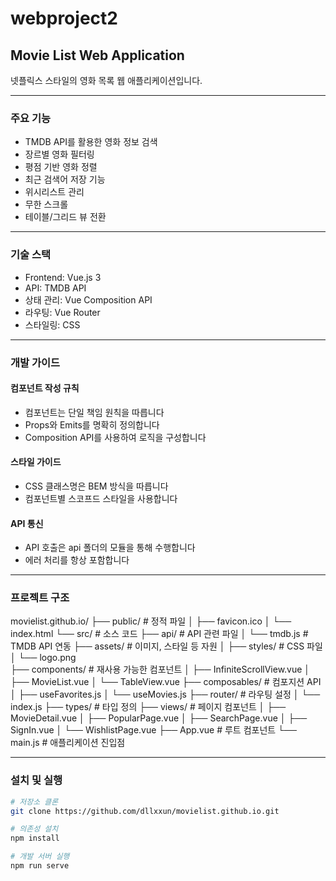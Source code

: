 # webproject2

## Movie List Web Application

넷플릭스 스타일의 영화 목록 웹 애플리케이션입니다.

***
### 주요 기능

- TMDB API를 활용한 영화 정보 검색
- 장르별 영화 필터링
- 평점 기반 영화 정렬
- 최근 검색어 저장 기능
- 위시리스트 관리
- 무한 스크롤
- 테이블/그리드 뷰 전환

***
### 기술 스택

- Frontend: Vue.js 3
- API: TMDB API
- 상태 관리: Vue Composition API
- 라우팅: Vue Router
- 스타일링: CSS

***
### 개발 가이드

#### 컴포넌트 작성 규칙
- 컴포넌트는 단일 책임 원칙을 따릅니다
- Props와 Emits를 명확히 정의합니다
- Composition API를 사용하여 로직을 구성합니다
#### 스타일 가이드
- CSS 클래스명은 BEM 방식을 따릅니다
- 컴포넌트별 스코프드 스타일을 사용합니다
#### API 통신
- API 호출은 api 폴더의 모듈을 통해 수행합니다
- 에러 처리를 항상 포함합니다

***
### 프로젝트 구조

movielist.github.io/
├── public/                 # 정적 파일
│   ├── favicon.ico
│   └── index.html
└── src/                    # 소스 코드
    ├── api/               # API 관련 파일
    │   └── tmdb.js       # TMDB API 연동
    ├── assets/           # 이미지, 스타일 등 자원
    │   ├── styles/      # CSS 파일
    │   └── logo.png     
    ├── components/       # 재사용 가능한 컴포넌트
    │   ├── InfiniteScrollView.vue
    │   ├── MovieList.vue
    │   └── TableView.vue
    ├── composables/      # 컴포지션 API
    │   ├── useFavorites.js
    │   └── useMovies.js
    ├── router/           # 라우팅 설정
    │   └── index.js
    ├── types/           # 타입 정의
    ├── views/           # 페이지 컴포넌트
    │   ├── MovieDetail.vue
    │   ├── PopularPage.vue
    │   ├── SearchPage.vue
    │   ├── SignIn.vue
    │   └── WishlistPage.vue
    ├── App.vue          # 루트 컴포넌트
    └── main.js          # 애플리케이션 진입점

***
### 설치 및 실행

```bash
# 저장소 클론
git clone https://github.com/dllxxun/movielist.github.io.git

# 의존성 설치
npm install

# 개발 서버 실행
npm run serve